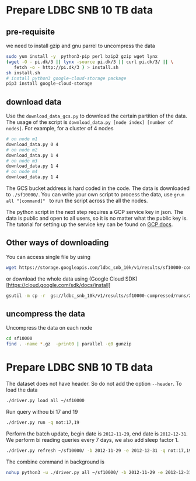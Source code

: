 # Prepare LDBC SNB 10 TB data

## pre-requisite
we need to install gzip and gnu parrel to uncompress the data
```sh
sudo yum install -y  python3-pip perl bzip2 gzip wget lynx
(wget -O - pi.dk/3 || lynx -source pi.dk/3 || curl pi.dk/3/ || \
   fetch -o - http://pi.dk/3 ) > install.sh
sh install.sh
# install python3 google-cloud-storage package
pip3 install google-cloud-storage
```

## download data
Use the `download_data_gcs.py` to download the certain partition of the data. The usage of the script is `download_data.py [node index] [number of nodes]`. For example, for a cluster of 4 nodes
```sh
# on node m1
download_data.py 0 4
# on node m2
download_data.py 1 4
# on node m3
download_data.py 1 4
# on node m4
download_data.py 1 4
```
The GCS bucket address is hard coded in the code. The data is downloaded to `./sf10000/`. You can write your own script to process the data, use `grun all "[command]" ` to run the script across the all the nodes. 

The python script in the next step requires a GCP service key in json. The data is public and open to all users, so it is no matter what the public key is. The tutorial for setting up the service key can be found on [GCP docs](https://cloud.google.com/docs/authentication/getting-started).

## Other ways of downloading
You can access single file by using 
```sh
wget https://storage.googleapis.com/ldbc_snb_10k/v1/results/sf10000-compressed/runs/20210713_203448/social_network/csv/bi/composite-projected-fk/deletes/dynamic/Comment/batch_id%3D2012-11-29/part-00000-e89742bf-096f-44c5-88e5-aa3822fbff75.c000.csv.gz
```
or download the whole data using (Google Cloud SDK)[https://cloud.google.com/sdk/docs/install]
```sh
gsutil -m cp -r  gs://ldbc_snb_10k/v1/results/sf10000-compressed/runs/20210713_203448/social_network/csv/bi/composite-projected-fk/ .  
```

## uncompress the data
Uncompress the data on each node
```sh
cd sf10000
find . -name *.gz  -print0 | parallel -q0 gunzip 
```


# Prepare LDBC SNB 10 TB data
The dataset does not have header. So do not add the option `--header`. To load the data
```sh
./driver.py load all ~/sf10000 
```
Run query withou bi 17 and 19
```sh
./driver.py run -q not:17,19
```
Perform the batch update, begin date is `2012-11-29`, end date is `2012-12-31`. We perform bi reading queries every 7 days, we also add sleep factor 1.
```sh
./driver.py refresh ~/sf10000/ -b 2012-11-29 -e 2012-12-31 -q not:17,19 -r 7 -s 1
```

The combine command in background is
```sh
nohup python3 -u ./driver.py all ~/sf10000/ -b 2012-11-29 -e 2012-12-31 -q not:17,19 -r 7 -s 1  > foo.out 2>&1 < /dev/null & 
```